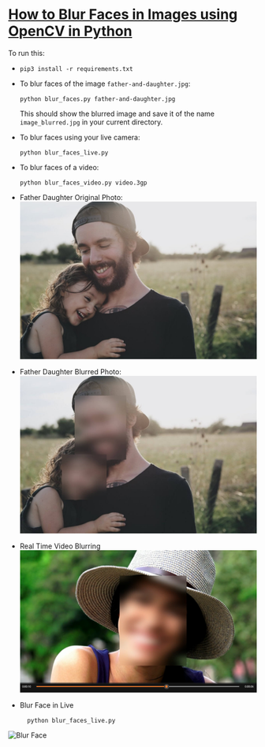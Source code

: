 # [How to Blur Faces in Images using OpenCV in Python](https://www.thepythoncode.com/article/blur-faces-in-images-using-opencv-in-python)
To run this:
- `pip3 install -r requirements.txt`
- To blur faces of the image `father-and-daughter.jpg`:
    ```
    python blur_faces.py father-and-daughter.jpg
    ```
    This should show the blurred image and save it of the name `image_blurred.jpg` in your current directory.

- To blur faces using your live camera:
    ```
    python blur_faces_live.py
    ```
- To blur faces of a video:
    ```
    python blur_faces_video.py video.3gp
    ```
- Father Daughter Original Photo:
![Father](https://github.com/PanduDcau/Flask-Projects-Dcau/blob/main/Blur%20Faces/father-and-daughter.jpg)

- Father Daughter Blurred Photo:
![Father](https://github.com/PanduDcau/Flask-Projects-Dcau/blob/main/Blur%20Faces/images/image_blurred.jpg)

- Real Time Video Blurring
![Video](https://github.com/PanduDcau/Flask-Projects-Dcau/blob/main/Blur%20Faces/images/Videofile.png)

- Blur Face in Live
  ```
    python blur_faces_live.py
    ```
![Blur Face](https://github.com/PanduDcau/Flask-Projects-Dcau/blob/main/Blur%20Faces/images/Blur%20face.png)
